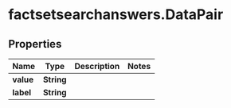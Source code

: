 # factsetsearchanswers.DataPair

## Properties

Name | Type | Description | Notes
------------ | ------------- | ------------- | -------------
**value** | **String** |  | 
**label** | **String** |  | 


